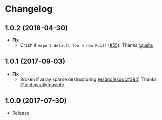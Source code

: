 # Changelog

## 1.0.2 (2018-04-30)
- **Fix**
  - Crash if `export default foo = new Foo()` ([#55](https://github.com/esdoc/esdoc-plugins/pull/55)). Thanks [@ushu](https://github.com/ushu)

## 1.0.1 (2017-09-03)
- **Fix**
  - Broken if array sparse destructuring ([esdoc/esdoc#394](https://github.com/esdoc/esdoc/pull/394)) Thanks [@technicallyfeasible](https://github.com/technicallyfeasible)

## 1.0.0 (2017-07-30)
- Release

